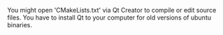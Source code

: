 You might open 'CMakeLists.txt' via Qt Creator to compile or edit source files.
You have to install Qt to your computer for old versions of ubuntu binaries.
